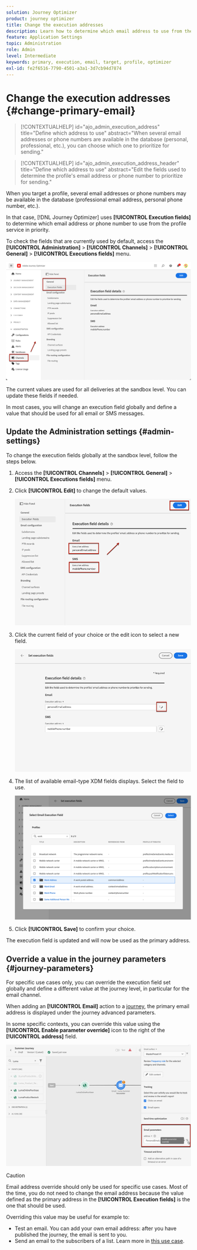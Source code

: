 ```yaml
---
solution: Journey Optimizer
product: journey optimizer
title: Change the execution addresses 
description: Learn how to determine which email address to use from the profile service.
feature: Application Settings
topic: Administration
role: Admin
level: Intermediate
keywords: primary, execution, email, target, profile, optimizer
exl-id: fe2f6516-7790-4501-a3a1-3d7cb94d7874
---
```

# Change the execution addresses {#change-primary-email}

>[!CONTEXTUALHELP]
>id="ajo_admin_execution_address"
>title="Define which address to use"
>abstract="When several email addresses or phone numbers are available in the database (personal, professional, etc.), you can choose which one to prioritize for sending."

>[!CONTEXTUALHELP]
>id="ajo_admin_execution_address_header"
>title="Define which address to use"
>abstract="Edit the fields used to determine the profile's email address or phone number to prioritize for sending."

When you target a profile, several email addresses or phone numbers may be available in the database (professional email address, personal phone number, etc.).

In that case, [!DNL Journey Optimizer] uses **[!UICONTROL Execution fields]** to determine which email address or phone number to use from the profile service in priority.

To check the fields that are currently used by default, access the **[!UICONTROL Administration]** > **[!UICONTROL Channels]** > **[!UICONTROL General]** > **[!UICONTROL Executions fields]** menu.

![](assets/primary-address-execution-fields.png)

The current values are used for all deliveries at the sandbox level. You can update these fields if needed.

In most cases, you will change an execution field globally and define a value that should be used for all email or SMS messages. <!--[Learn how](#admin-settings)-->

<!--In some specific use cases only, you can override the value set globally and define a different value at the journey level. [Learn more](#journey-parameters)-->

## Update the Administration settings {#admin-settings}

To change the execution fields globally at the sandbox level, follow the steps below.

1. Access the  **[!UICONTROL Channels]** > **[!UICONTROL General]** > **[!UICONTROL Executions fields]** menu.

1. Click **[!UICONTROL Edit]** to change the default values.

    ![](assets/primary-address.png)

1. Click the current field of your choice or the edit icon to select a new field.

    ![](assets/primary-address-edit.png)

1. The list of available email-type XDM fields displays. Select the field to use.

    ![](assets/primary-address-select-field.png)

1. Click **[!UICONTROL Save]** to confirm your choice.

The execution field is updated and will now be used as the primary address.
    
<!--1. You can also select an additional field to use as secondary email address. This allows you to determine which field to use if the primary field is empty for a profile. -->

## Override a value in the journey parameters {#journey-parameters}

For specific use cases only, you can override the execution field set globally and define a different value at the journey level, in particular for the email channel.

When adding an **[!UICONTROL Email]** action to a [journey](../email/create-email.md#create-email-journey-campaign), the primary email address is displayed under the journey advanced parameters.

In some specific contexts, you can override this value using the **[!UICONTROL Enable parameter override]** icon to the right of the **[!UICONTROL address]** field.

![](assets/journey-enable-parameter-override.png)

>[!CAUTION]
>
>Email address override should only be used for specific use cases. Most of the time, you do not need to change the email address because the value defined as the primary address in the **[!UICONTROL Execution fields]** is the one that should be used.

Overriding this value may be useful for example to:

* Test an email. You can add your own email address: after you have published the journey, the email is sent to you.
* Send an email to the subscribers of a list. Learn more in [this use case](../building-journeys/message-to-subscribers-uc.md).
